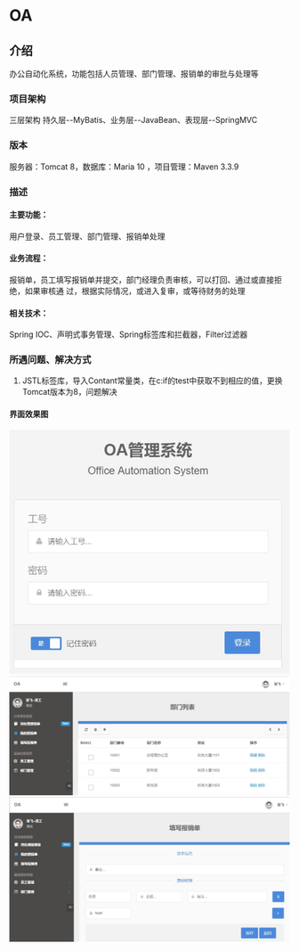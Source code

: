 # OA

## 介绍
办公自动化系统，功能包括人员管理、部门管理、报销单的审批与处理等

### 项目架构
三层架构
持久层--MyBatis、业务层--JavaBean、表现层--SpringMVC

### 版本
服务器：Tomcat 8，数据库：Maria 10 ，项目管理：Maven 3.3.9

### 描述
#### 主要功能：
用户登录、员工管理、部门管理、报销单处理
#### 业务流程：
报销单，员工填写报销单并提交，部门经理负责审核，可以打回、通过或直接拒绝，如果审核通 过，根据实际情况，或进入复审，或等待财务的处理
#### 相关技术：
Spring IOC、声明式事务管理、Spring标签库和拦截器，Filter过滤器

### 所遇问题、解决方式
1. JSTL标签库，导入Contant常量类，在c:if的test中获取不到相应的值，更换Tomcat版本为8，问题解决


#### 界面效果图

![Image Text](https://github.com/waziro/oa/blob/master/others/1.png?raw=true)
![Image Text](https://github.com/waziro/oa/blob/master/others/2.png?raw=true)
![Image Text](https://github.com/waziro/oa/blob/master/others/3.png?raw=true)

